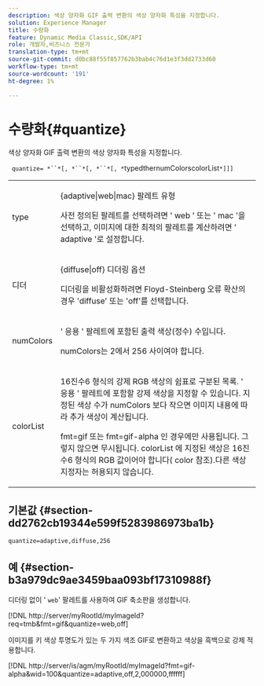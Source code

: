 ```yaml
---
description: 색상 양자화 GIF 출력 변환의 색상 양자화 특성을 지정합니다.
solution: Experience Manager
title: 수량화
feature: Dynamic Media Classic,SDK/API
role: 개발자,비즈니스 전문가
translation-type: tm+mt
source-git-commit: d0bc88f55f857762b3bab4c76d1e3f3dd2733d60
workflow-type: tm+mt
source-wordcount: '191'
ht-degree: 1%

---
```



# 수량화{#quantize}

색상 양자화 GIF 출력 변환의 색상 양자화 특성을 지정합니다.

` quantize= *``*[, *``*[, *``*[, *`typedthernumColorscolorList`*]]]`

<table id="simpletable_6BF155FCB8224E7EBFC8D8375AD26A71"> 
 <tr class="strow"> 
  <td class="stentry"> <p> <span class="codeph"> <span class="varname"> type  </span> </span> </p> </td> 
  <td class="stentry"> <p> <span class="codeph"> {adaptive|web|mac}  </span> 팔레트 유형 </p> <p>사전 정의된 팔레트를 선택하려면 ' <span class="codeph"> web </span>' 또는 ' <span class="codeph"> mac </span>'을 선택하고, 이미지에 대한 최적의 팔레트를 계산하려면 ' <span class="codeph"> adaptive </span>'로 설정합니다. </p> </td> 
 </tr> 
 <tr class="strow"> 
  <td class="stentry"> <p> <span class="codeph"> <span class="varname"> 디더  </span> </span> </p> </td> 
  <td class="stentry"> <p> <span class="codeph"> {diffuse|off} 디더링  </span> 옵션 </p> <p>디더링을 비활성화하려면 Floyd-Steinberg 오류 확산의 경우 'diffuse' 또는 'off'를 선택합니다. </p> </td> 
 </tr> 
 <tr class="strow"> 
  <td class="stentry"> <p> <span class="codeph"> <span class="varname"> numColors  </span> </span> </p> </td> 
  <td class="stentry"> <p>' <span class="codeph"> 응용 </span>' 팔레트에 포함된 출력 색상(정수) 수입니다. </p> <p> <span class="codeph"> <span class="varname"> numColors는 2에서 256 사이여야  </span> </span> 합니다. </p> </td> 
 </tr> 
 <tr class="strow"> 
  <td class="stentry"> <p> <span class="codeph"> <span class="varname"> colorList  </span> </span> </p> </td> 
  <td class="stentry"> <p>16진수6 형식의 강제 RGB 색상의 쉼표로 구분된 목록. ' <span class="codeph"> 응용 </span>' 팔레트에 포함할 강제 색상을 지정할 수 있습니다. 지정된 색상 수가 <span class="codeph"> numColors </span>보다 작으면 이미지 내용에 따라 추가 색상이 계산됩니다. </p> <p><span class="codeph"> fmt=gif </span> 또는 <span class="codeph"> fmt=gif-alpha </span>인 경우에만 사용됩니다. 그렇지 않으면 무시됩니다. <span class="codeph"> <span class="varname"> colorList </span> </span>에 지정된 색상은 16진수6 형식의 RGB 값이어야 합니다( <span class="codeph"> color </span> 참조).다른 색상 지정자는 허용되지 않습니다. </p> </td> 
 </tr> 
</table>

## 기본값 {#section-dd2762cb19344e599f5283986973ba1b}

`quantize=adaptive,diffuse,256`

## 예 {#section-b3a979dc9ae3459baa093bf17310988f}

디더링 없이 &#39; `web`&#39; 팔레트를 사용하여 GIF 축소판을 생성합니다.

[!DNL http://server/myRootId/myImageId?req=tmb&fmt=gif&quantize=web,off]

이미지를 키 색상 투명도가 있는 두 가지 색조 GIF로 변환하고 색상을 흑백으로 강제 적용합니다.

[!DNL http://server/is/agm/myRootId/myImageId?fmt=gif-alpha&wid=100&quantize=adaptive,off,2,000000,ffffff]
